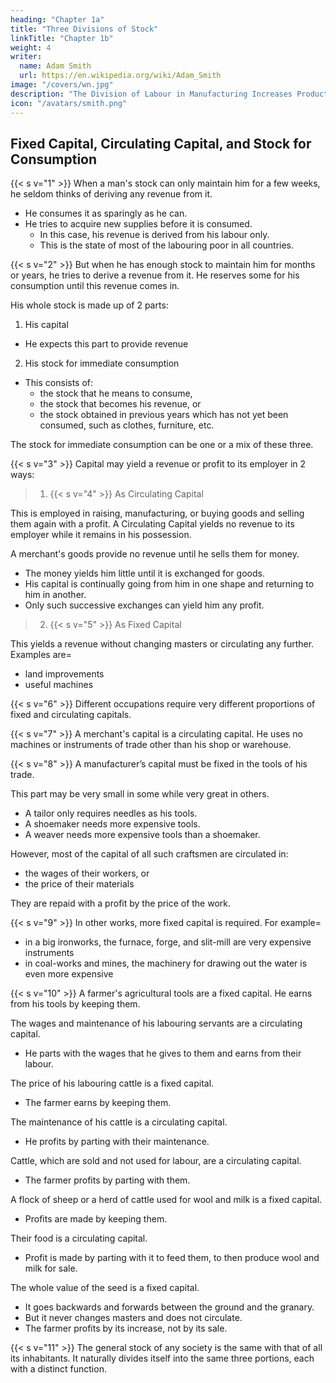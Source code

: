 ```yaml
---
heading: "Chapter 1a"
title: "Three Divisions of Stock"
linkTitle: "Chapter 1b"
weight: 4
writer:
  name: Adam Smith
  url: https://en.wikipedia.org/wiki/Adam_Smith
image: "/covers/wn.jpg"
description: "The Division of Labour in Manufacturing Increases Productivity and Invention More than that in Agriculture"
icon: "/avatars/smith.png"
---
```



## Fixed Capital, Circulating Capital, and Stock for Consumption

{{< s v="1" >}} When a man's stock can only maintain him for a few weeks, he seldom thinks of deriving any revenue from it.
- He consumes it as sparingly as he can.
- He tries to acquire new supplies before it is consumed.
  - In this case, his revenue is derived from his labour only.
  - This is the state of most of the labouring poor in all countries.


{{< s v="2" >}} But when he has enough stock to maintain him for months or years, he tries to derive a revenue from it. He reserves some for his consumption until this revenue comes in.

His whole stock is made up of 2 parts:

1. His capital
  - He expects this part to provide revenue
2. His stock for immediate consumption
  - This consists of:
    - the stock that he means to consume,
    - the stock that becomes his revenue, or
    - the stock obtained in previous years which has not yet been consumed, such as clothes, furniture, etc.

The stock for immediate consumption can be one or a mix of these three.


{{< s v="3" >}} Capital may yield a revenue or profit to its employer in 2 ways:

> 1. {{< s v="4" >}} As Circulating Capital

This is employed in raising, manufacturing, or buying goods and selling them again with a profit. A Circulating Capital yields no revenue to its employer while it remains in his possession.

A merchant's goods provide no revenue until he sells them for money.
- The money yields him little until it is exchanged for goods.
- His capital is continually going from him in one shape and returning to him in another.
- Only such successive exchanges can yield him any profit.

> 2. {{< s v="5" >}} As Fixed Capital

This yields a revenue without changing masters or circulating any further. Examples are= 
- land improvements 
- useful machines


{{< s v="6" >}} Different occupations require very different proportions of fixed and circulating capitals.


{{< s v="7" >}} A merchant's capital is a circulating capital. He uses no machines or instruments of trade other than his shop or warehouse.


{{< s v="8" >}} A manufacturer’s capital must be fixed in the tools of his trade.

This part may be very small in some while very great in others.
- A tailor only requires needles as his tools.
- A shoemaker needs more expensive tools.
- A weaver needs more expensive tools than a shoemaker.

However, most of the capital of all such craftsmen are circulated in: 
- the wages of their workers, or
- the price of their materials

They are repaid with a profit by the price of the work.


{{< s v="9" >}} In other works, more fixed capital is required. For example=  
- in a big ironworks, the furnace, forge, and slit-mill are very expensive instruments
- in coal-works and mines, the machinery for drawing out the water is even more expensive


{{< s v="10" >}} A farmer's agricultural tools are a fixed capital. He earns from his tools by keeping them.

The wages and maintenance of his labouring servants are a circulating capital.
- He parts with the wages that he gives to them and earns from their labour.

The price of his labouring cattle is a fixed capital. 
- The farmer earns by keeping them.

The maintenance of his cattle is a circulating capital.
- He profits by parting with their maintenance.

Cattle, which are sold and not used for labour, are a circulating capital.
- The farmer profits by parting with them.

A flock of sheep or a herd of cattle used for wool and milk is a fixed capital.
- Profits are made by keeping them.

Their food is a circulating capital.
- Profit is made by parting with it to feed them, to then produce wool and milk for sale.

The whole value of the seed is a fixed capital. 
- It goes backwards and forwards between the ground and the granary. 
- But it never changes masters and does not circulate.
- The farmer profits by its increase, not by its sale.


{{< s v="11" >}} The general stock of any society is the same with that of all its inhabitants. It naturally divides itself into the same three portions, each with a distinct function.
